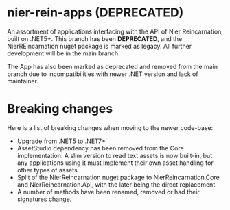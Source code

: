 # nier-rein-apps (DEPRECATED)
An assortment of applications interfacing with the API of Nier Reincarnation, built on .NET5+.
This branch has been **DEPRECATED**, and the NierREincarnation nuget package is marked as legacy. All further development will be in the main branch.

The App has also been marked as deprecated and removed from the main branch due to incompatibilities with newer .NET version and lack of maintainer.

# Breaking changes
Here is a list of breaking changes when moving to the newer code-base:
- Upgrade from .NET5 to .NET7+
- AssetStudio dependency has been removed from the Core implementation. A slim version to read text assets is now built-in, but any applications using it must implement their own asset handling for other types of assets.
- Split of the NierReincarnation nuget package to NierReincarnation.Core and NierReincarnation.Api, with the later being the direct replacement.
- A number of methods have been renamed, removed or had their signatures change.